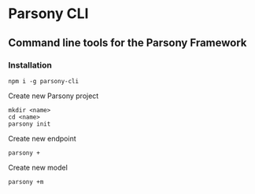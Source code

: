 # Parsony CLI
## Command line tools for the Parsony Framework

### Installation
``` 
npm i -g parsony-cli 
```


Create new Parsony project

``` 
mkdir <name> 
cd <name> 
parsony init
```

Create new endpoint

``` 
parsony +
```

Create new model

```
parsony +m
```